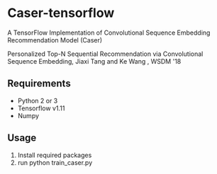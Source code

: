 # Caser-tensorflow
A TensorFlow Implementation of Convolutional Sequence Embedding Recommendation Model (Caser)

Personalized Top-N Sequential Recommendation via Convolutional Sequence Embedding, Jiaxi Tang and Ke Wang , WSDM '18

## Requirements

- Python 2 or 3
- Tensorflow v1.11
- Numpy

## Usage
1. Install required packages
2. run python train_caser.py
